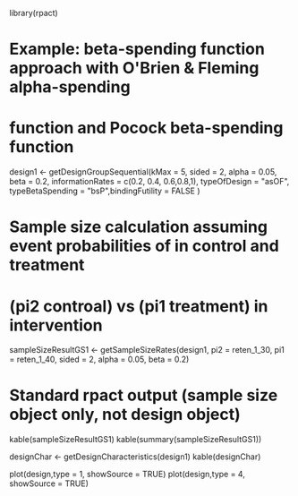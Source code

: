 library(rpact)
# Example: beta-spending function approach with O'Brien & Fleming alpha-spending
# function and Pocock beta-spending function
design1 <- getDesignGroupSequential(kMax = 5,
    sided = 2, alpha = 0.05, beta = 0.2,
    informationRates = c(0.2, 0.4, 0.6,0.8,1),
    typeOfDesign = "asOF",
    typeBetaSpending = "bsP",bindingFutility = FALSE
)
# Sample size calculation assuming event probabilities of in control and treatment
# (pi2 controal) vs (pi1 treatment) in intervention
sampleSizeResultGS1 <- getSampleSizeRates(design1, pi2 = reten_1_30, pi1 = reten_1_40,
                                         sided = 2, alpha = 0.05, beta = 0.2)
# Standard rpact output (sample size object only, not design object)
kable(sampleSizeResultGS1)
kable(summary(sampleSizeResultGS1))

designChar <- getDesignCharacteristics(design1)
kable(designChar)

plot(design,type = 1, showSource = TRUE)
plot(design,type = 4, showSource = TRUE)
